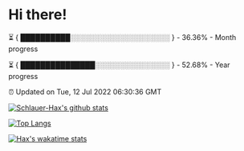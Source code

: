# Hi there!

⏳ { ██████████░░░░░░░░░░░░░░░░░░░░ } - 36.36% - Month progress

⏳ { ███████████████░░░░░░░░░░░░░░░ } - 52.68% - Year progress

⏰ Updated on Tue, 12 Jul 2022 06:30:36 GMT


[![Schlauer-Hax's github stats](https://github-readme-stats.vercel.app/api?username=Schlauer-Hax&show_icons=true&theme=dark&count_private=true)](https://github.com/Schlauer-Hax)


[![Top Langs](https://github-readme-stats.vercel.app/api/top-langs/?username=Schlauer-Hax&layout=compact&theme=dark)](https://github.com/Schlauer-Hax?tab=repositories)


[![Hax's wakatime stats](https://github-readme-stats.vercel.app/api/wakatime?username=Hax&theme=dark)](https://wakatime.com/@Hax)

